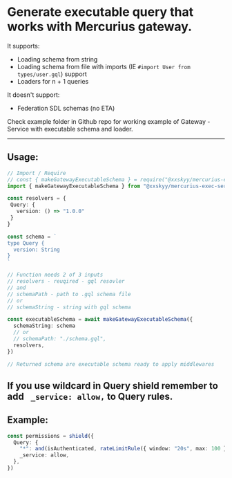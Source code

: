 # Generate executable query that works with Mercurius gateway.

It supports:

- Loading schema from string
- Loading schema from file with imports (IE `#import User from types/user.gql`) support
- Loaders for n + 1 queries

It doesn't support:

- Federation SDL schemas (no ETA)

Check example folder in Github repo for working example of Gateway - Service with executable schema and loader.

---

## Usage:

```ts
// Import / Require
// const { makeGatewayExecutableSchema } = require("@xxskyy/mercurius-exec-service-schema")
import { makeGatewayExecutableSchema } from "@xxskyy/mercurius-exec-service-schema"

const resolvers = {
 Query: {
   version: () => "1.0.0"
 }
}

const schema = `
type Query {
  version: String
}
`

// Function needs 2 of 3 inputs
// resolvers - reuqired - gql resovler
// and
// schemaPath - path to .gql schema file
// or
// schemaString - string with gql schema

const executableSchema = await makeGatewayExecutableSchema({
  schemaString: schema
  // or
  // schemaPath: "./schema.gql",
  resolvers,
})

// Returned schema are executable schema ready to apply middlewares
```

## **If you use wildcard in Query shield remember to add ` _service: allow,` to Query rules.**

## Example:

```ts
const permissions = shield({
  Query: {
    "*": and(isAuthenticated, rateLimitRule({ window: "20s", max: 100 })),
    _service: allow,
  },
})
```
